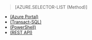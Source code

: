> [AZURE.SELECTOR-LIST (Method)]
- [(Azure Portal)](sql-database-configure-firewall-settings.md)
- [(Transact-SQL)](sql-database-configure-firewall-settings-tsql.md)
- [(PowerShell)](sql-database-configure-firewall-settings-powershell.md)
- [(REST API)](sql-database-configure-firewall-settings-rest.md)

